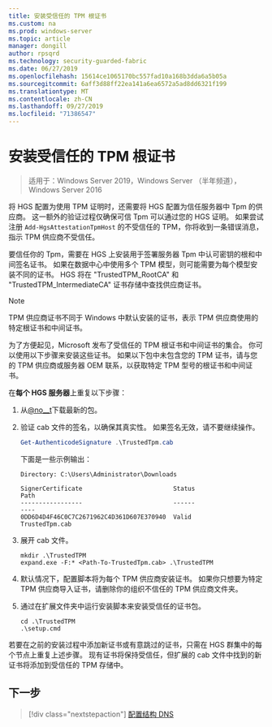 ```yaml
---
title: 安装受信任的 TPM 根证书
ms.custom: na
ms.prod: windows-server
ms.topic: article
manager: dongill
author: rpsqrd
ms.technology: security-guarded-fabric
ms.date: 06/27/2019
ms.openlocfilehash: 15614ce1065170bc557fad10a168b3dda6a5b05a
ms.sourcegitcommit: 6aff3d88ff22ea141a6ea6572a5ad8dd6321f199
ms.translationtype: MT
ms.contentlocale: zh-CN
ms.lasthandoff: 09/27/2019
ms.locfileid: "71386547"
---
```

# <a name="install-trusted-tpm-root-certificates"></a>安装受信任的 TPM 根证书

>适用于：Windows Server 2019，Windows Server （半年频道），Windows Server 2016

将 HGS 配置为使用 TPM 证明时，还需要将 HGS 配置为信任服务器中 Tpm 的供应商。
这一额外的验证过程仅确保可信 Tpm 可以通过您的 HGS 证明。
如果尝试注册 `Add-HgsAttestationTpmHost` 的不受信任的 TPM，你将收到一条错误消息，指示 TPM 供应商不受信任。

要信任你的 Tpm，需要在 HGS 上安装用于签署服务器 Tpm 中认可密钥的根和中间签名证书。
如果在数据中心中使用多个 TPM 模型，则可能需要为每个模型安装不同的证书。
HGS 将在 "TrustedTPM_RootCA" 和 "TrustedTPM_IntermediateCA" 证书存储中查找供应商证书。

> [!NOTE]
> TPM 供应商证书不同于 Windows 中默认安装的证书，表示 TPM 供应商使用的特定根证书和中间证书。

为了方便起见，Microsoft 发布了受信任的 TPM 根证书和中间证书的集合。
你可以使用以下步骤来安装这些证书。
如果以下包中未包含您的 TPM 证书，请与您的 TPM 供应商或服务器 OEM 联系，以获取特定 TPM 型号的根证书和中间证书。

在**每个 HGS 服务器**上重复以下步骤：

1.  从[@no__t](https://go.microsoft.com/fwlink/?linkid=2097925)下载最新的包。

2.  验证 cab 文件的签名，以确保其真实性。 如果签名无效，请不要继续操作。

    ```powershell
    Get-AuthenticodeSignature .\TrustedTpm.cab
    ```
    
    下面是一些示例输出：
    
    ```
    Directory: C:\Users\Administrator\Downloads
        
    SignerCertificate                         Status                                 Path
    -----------------                         ------                                 ----
    0DD6D4D4F46C0C7C2671962C4D361D607E370940  Valid                                  TrustedTpm.cab
    ```

2.  展开 cab 文件。

    ```
    mkdir .\TrustedTPM
    expand.exe -F:* <Path-To-TrustedTpm.cab> .\TrustedTPM
    ```

3.  默认情况下，配置脚本将为每个 TPM 供应商安装证书。 如果你只想要为特定 TPM 供应商导入证书，请删除你的组织不信任的 TPM 供应商文件夹。

4.  通过在扩展文件夹中运行安装脚本来安装受信任的证书包。

    ```
    cd .\TrustedTPM
    .\setup.cmd
    ```

若要在之前的安装过程中添加新证书或有意跳过的证书，只需在 HGS 群集中的每个节点上重复上述步骤。
现有证书将保持受信任，但扩展的 cab 文件中找到的新证书将添加到受信任的 TPM 存储中。

## <a name="next-step"></a>下一步

> [!div class="nextstepaction"]
> [配置结构 DNS](guarded-fabric-configuring-fabric-dns-tpm.md)



